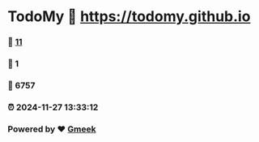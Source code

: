 # TodoMy :link: https://todomy.github.io 
### :page_facing_up: [11](https://todomy.github.io/tag.html) 
### :speech_balloon: 1 
### :hibiscus: 6757 
### :alarm_clock: 2024-11-27 13:33:12 
### Powered by :heart: [Gmeek](https://github.com/Meekdai/Gmeek)

